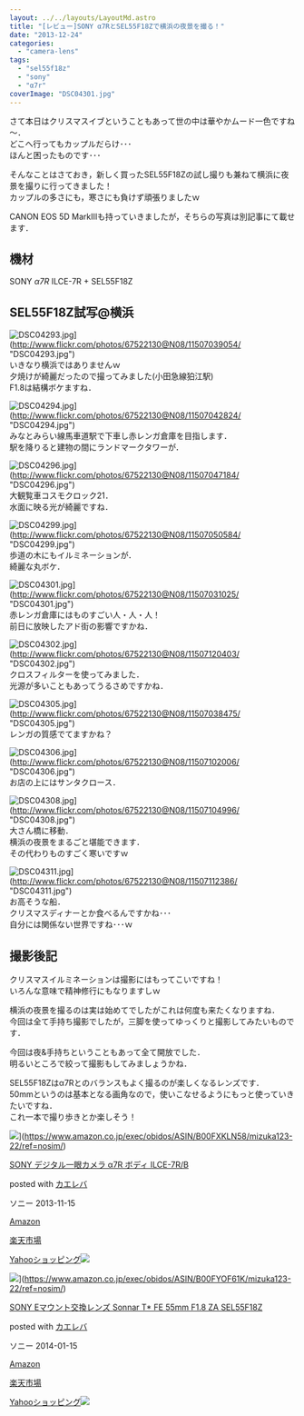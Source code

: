 ```yaml
---
layout: ../../layouts/LayoutMd.astro
title: "[レビュー]SONY α7RとSEL55F18Zで横浜の夜景を撮る！"
date: "2013-12-24"
categories: 
  - "camera-lens"
tags: 
  - "sel55f18z"
  - "sony"
  - "α7r"
coverImage: "DSC04301.jpg"
---
```


さて本日はクリスマスイブということもあって世の中は華やかムード一色ですね～．  
どこへ行ってもカップルだらけ･･･  
ほんと困ったものです･･･

そんなことはさておき，新しく買ったSEL55F18Zの試し撮りも兼ねて横浜に夜景を撮りに行ってきました！  
カップルの多さにも，寒さにも負けず頑張りましたｗ

CANON EOS 5D MarkⅢも持っていきましたが，そちらの写真は別記事にて載せます．

## 機材

SONY _α7R_ ILCE-7R + SEL55F18Z

## SEL55F18Z試写@横浜

![DSC04293.jpg](/archive/images/11507039054_a25a7ee494_b.jpg)](http://www.flickr.com/photos/67522130@N08/11507039054/ "DSC04293.jpg")  
いきなり横浜ではありませんｗ  
夕焼けが綺麗だったので撮ってみました(小田急線狛江駅)  
F1.8は結構ボケますね．

![DSC04294.jpg](/archive/images/11507042824_a4f5ef016c_b.jpg)](http://www.flickr.com/photos/67522130@N08/11507042824/ "DSC04294.jpg")  
みなとみらい線馬車道駅で下車し赤レンガ倉庫を目指します．  
駅を降りると建物の間にランドマークタワーが．

![DSC04296.jpg](/archive/images/11507047184_e7eb3c4591_b.jpg)](http://www.flickr.com/photos/67522130@N08/11507047184/ "DSC04296.jpg")  
大観覧車コスモクロック21．  
水面に映る光が綺麗ですね．

![DSC04299.jpg](/archive/images/11507050584_7e8d0530b4_b.jpg)](http://www.flickr.com/photos/67522130@N08/11507050584/ "DSC04299.jpg")  
歩道の木にもイルミネーションが．  
綺麗な丸ボケ．

![DSC04301.jpg](/archive/images/11507031025_6f450ef9ef_b.jpg)](http://www.flickr.com/photos/67522130@N08/11507031025/ "DSC04301.jpg")  
赤レンガ倉庫にはものすごい人・人・人！  
前日に放映したアド街の影響ですかね．

![DSC04302.jpg](/archive/images/11507120403_6647af33f2_b.jpg)](http://www.flickr.com/photos/67522130@N08/11507120403/ "DSC04302.jpg")  
クロスフィルターを使ってみました．  
光源が多いこともあってうるさめですかね．

![DSC04305.jpg](/archive/images/11507038475_a2b9c581aa_b.jpg)](http://www.flickr.com/photos/67522130@N08/11507038475/ "DSC04305.jpg")  
レンガの質感でてますかね？

![DSC04306.jpg](/archive/images/11507102006_ae52f158db_b.jpg)](http://www.flickr.com/photos/67522130@N08/11507102006/ "DSC04306.jpg")  
お店の上にはサンタクロース．

![DSC04308.jpg](/archive/images/11507104996_eafd7ab50d_b.jpg)](http://www.flickr.com/photos/67522130@N08/11507104996/ "DSC04308.jpg")  
大さん橋に移動．  
横浜の夜景をまるごと堪能できます．  
その代わりものすごく寒いですｗ

![DSC04311.jpg](/archive/images/11507112386_c528e29470_b.jpg)](http://www.flickr.com/photos/67522130@N08/11507112386/ "DSC04311.jpg")  
お高そうな船．  
クリスマスディナーとか食べるんですかね･･･  
自分には関係ない世界ですね･･･ｗ

## 撮影後記

クリスマスイルミネーションは撮影にはもってこいですね！  
いろんな意味で精神修行にもなりますしｗ

横浜の夜景を撮るのは実は始めてでしたがこれは何度も来たくなりますね．  
今回は全て手持ち撮影でしたが，三脚を使ってゆっくりと撮影してみたいものです．

今回は夜&手持ちということもあって全て開放でした．  
明るいところで絞って撮影もしてみましょうかね．

SEL55F18Zはα7Rとのバランスもよく撮るのが楽しくなるレンズです．  
50mmというのは基本となる画角なので，使いこなせるようにもっと使っていきたいですね．  
これ一本で撮り歩きとか楽しそう！

![](/archive/images/41O6g3zCUsL._SL160_.jpg)](https://www.amazon.co.jp/exec/obidos/ASIN/B00FXKLN58/mizuka123-22/ref=nosim/)

[SONY デジタル一眼カメラ α7R ボディ ILCE-7R/B](https://www.amazon.co.jp/exec/obidos/ASIN/B00FXKLN58/mizuka123-22/ref=nosim/)

posted with [カエレバ](http://kaereba.com)

ソニー 2013-11-15

[Amazon](http://www.amazon.co.jp/gp/search?keywords=ILCE-7R%2FB&__mk_ja_JP=%83J%83%5E%83J%83i&tag=mizuka123-22 "アマゾン")

[楽天市場](http://hb.afl.rakuten.co.jp/hgc/032b53ee.4b34c5ee.0f4a541e.f440145e/?pc=http%3A%2F%2Fsearch.rakuten.co.jp%2Fsearch%2Fmall%2FILCE-7R%252FB%2F-%2Ff.1-p.1-s.1-sf.0-st.A-v.2%3Fx%3D0%26scid%3Daf_ich_link_urltxt%26m%3Dhttp%3A%2F%2Fm.rakuten.co.jp%2F "楽天市場")

[Yahooショッピング![](//ad.jp.ap.valuecommerce.com/servlet/gifbanner?sid=3066752&pid=881990642)](//ck.jp.ap.valuecommerce.com/servlet/referral?sid=3066752&pid=881990642&vc_url=http%3A%2F%2Fshopping.search.yahoo.co.jp%2Fsearch%3FuIv%3Don%26ei%3DUTF-8%26tab_ex%3Dcommerce%26slider%3D0%26va%3DILCE-7R%252FB "Yahooショッピング")

![](/archive/images/31yMf%2BGxXVL._SL160_.jpg)](https://www.amazon.co.jp/exec/obidos/ASIN/B00FYOF61K/mizuka123-22/ref=nosim/)

[SONY Eマウント交換レンズ Sonnar T\* FE 55mm F1.8 ZA SEL55F18Z](https://www.amazon.co.jp/exec/obidos/ASIN/B00FYOF61K/mizuka123-22/ref=nosim/)

posted with [カエレバ](http://kaereba.com)

ソニー 2014-01-15

[Amazon](http://www.amazon.co.jp/gp/search?keywords=F1.8%20SEL55F18Z&__mk_ja_JP=%83J%83%5E%83J%83i&tag=mizuka123-22 "アマゾン")

[楽天市場](http://hb.afl.rakuten.co.jp/hgc/032b53ee.4b34c5ee.0f4a541e.f440145e/?pc=http%3A%2F%2Fsearch.rakuten.co.jp%2Fsearch%2Fmall%2FF1.8%2520SEL55F18Z%2F-%2Ff.1-p.1-s.1-sf.0-st.A-v.2%3Fx%3D0%26scid%3Daf_ich_link_urltxt%26m%3Dhttp%3A%2F%2Fm.rakuten.co.jp%2F "楽天市場")

[Yahooショッピング![](//ad.jp.ap.valuecommerce.com/servlet/gifbanner?sid=3066752&pid=881990642)](//ck.jp.ap.valuecommerce.com/servlet/referral?sid=3066752&pid=881990642&vc_url=http%3A%2F%2Fshopping.search.yahoo.co.jp%2Fsearch%3FuIv%3Don%26ei%3DUTF-8%26tab_ex%3Dcommerce%26slider%3D0%26va%3DF1.8%2520SEL55F18Z "Yahooショッピング")
